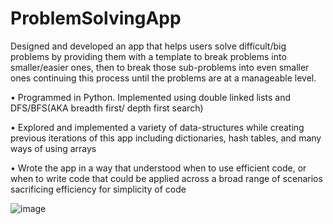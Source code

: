 # ProblemSolvingApp

Designed and developed an app that helps users solve difficult/big problems by providing them with
a template to break problems into smaller/easier ones, then to break those sub-problems into even
smaller ones continuing this process until the problems are at a manageable level.

• Programmed in Python. Implemented using double linked lists and DFS/BFS(AKA breadth first/ depth first search)

• Explored and implemented a variety of data-structures while creating previous iterations of
this app including dictionaries, hash tables, and many ways of using arrays

• Wrote the app in a way that understood when to use efficient code, or when to write code
that could be applied across a broad range of scenarios sacrificing efficiency for simplicity of
code

![image](https://user-images.githubusercontent.com/36753290/170846460-1703f019-fa4b-4351-bf40-a6230a6f68ed.png)

